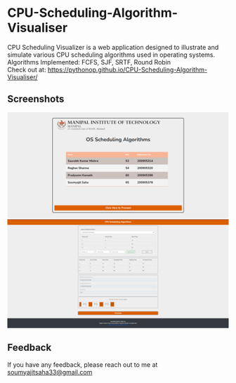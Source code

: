 # CPU-Scheduling-Algorithm-Visualiser

CPU Scheduling Visualizer is a web application designed to illustrate and simulate various CPU scheduling algorithms used in operating systems.<br>
Algorithms Implemented: FCFS, SJF, SRTF, Round Robin <br>
Check out at: https://pythonop.github.io/CPU-Scheduling-Algorithm-Visualiser/


## Screenshots
![App Main Page](https://github.com/PythonOP/CPU-Scheduling-Algorithm-Visualiser/blob/main/demo2.png)
![App Screenshot](https://github.com/PythonOP/CPU-Scheduling-Algorithm-Visualiser/blob/main/demo.png)


## Feedback

If you have any feedback, please reach out to me at soumyajitsaha33@gmail.com

